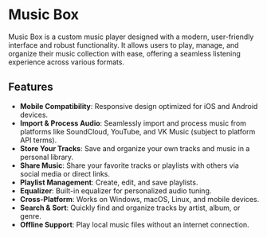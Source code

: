 # Music Box

Music Box is a custom music player designed with a modern, user-friendly interface and robust functionality. It allows users to play, manage, and organize their music collection with ease, offering a seamless listening experience across various formats.

## Features

- **Mobile Compatibility**: Responsive design optimized for iOS and Android devices.
- **Import & Process Audio**: Seamlessly import and process music from platforms like SoundCloud, YouTube, and VK Music (subject to platform API terms).
- **Store Your Tracks**: Save and organize your own tracks and music in a personal library.
- **Share Music**: Share your favorite tracks or playlists with others via social media or direct links.
- **Playlist Management**: Create, edit, and save playlists.
- **Equalizer**: Built-in equalizer for personalized audio tuning.
- **Cross-Platform**: Works on Windows, macOS, Linux, and mobile devices.
- **Search & Sort**: Quickly find and organize tracks by artist, album, or genre.
- **Offline Support**: Play local music files without an internet connection.

